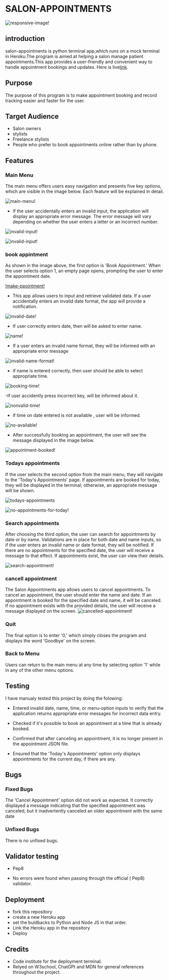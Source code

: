# **SALON-APPOINTMENTS**

![responsive-image!](/views/assets/images/responsive.png)

## introduction

salon-appointments is python terminal app,which runs on a mock terminal in Heroku.The program is aimed at helping a salon manage patient appointments.This app provides a user-friendly and convenient way to handle appointment bookings and updates.
Here is live[link](https://salon-appointments-6179b752c1c9.herokuapp.com/?fbclid=IwAR2x-9_64jEAfkuD--ZYmFj9lUsE7TI0OsEsGUH8_Jiw3SymieOm-HKvgko).

## Purpose

The purpose of this program is to make appointment booking and record tracking easier and faster for the user.

## Target Audience

- Salon owners
- stylists
- Freelance stylists
- People who prefer to book appointments online rather than by phone.

## Features

### Main Menu

The main menu offers users easy navigation and presents five key options, which are visible in the image below. Each feature will be explained in detail.

![main-menu!](/views/assets/images/main%20-menu.png)

- If the user accidentally enters an invalid input, the application will display an appropriate error message. The error message will vary depending on whether the user enters a letter or an incorrect number.

![invalid-input!](/views/assets/images/main-menu%20if%20enter%20invalid%20input.png)

![invalid-input!](/views/assets/images/main-menu-letters.png)

### book appintment

As shown in the image above, the first option is 'Book Appointment.' When the user selects option 1, an empty page opens, prompting the user to enter the appointment date.

[!make-ppointment!](/views/assets/images/booking-date.png)

- This app allows users to input and retrieve validated data. If a user accidentally enters an invalid date format, the app will provide a notification.

![invalid-date!](/views/assets/images/booking-nvalid-date.png)

- If user correctly enters date, then will be asked to enter name.

![name!](/views/assets/images/cancell-appointment-name.png)

- If a user enters an invalid name format, they will be informed with an appropriate error message

![invalid-name-format!](/views/assets/images/invalid-name.png)

- if name is entered correctly, then user should be able to select appropriate time.

![booking-time!](/views/assets/images/booking-select-time.png)

-If user accidently press incorrect key, will be informed about it.

![nonvalid-time!](/views/assets/images/booking-%20if-nonvalid-time.png)

- if time on  date entered is not available , user will be informed.

![no-available!](/views/assets/images/no-avability.png)

- After successfully booking an appointment, the user will see the message displayed in the image below.

![appointment-booked!](/views/assets/images/appointment%20booked.png)

### Todays appointments

If the user selects the second option from the main menu, they will navigate to the 'Today's Appointments' page. If appointments are booked for today, they will be displayed in the terminal; otherwise, an appropriate message will be shown.

![todays-appointments](/views/assets/images/todays-appointments.png)

![no-appointments-for-today!](/views/assets/images/today-no-appointments.png)

### Search appointments

After choosing the third option, the user can search for appointments by date or by name. Validations are in place for both date and name inputs, so if the user enters an invalid name or date format, they will be notified. If there are no appointments for the specified date, the user will receive a message to that effect. If appointments exist, the user can view their details.

![search-appointment!](/views/assets/images/search-appointment.png)

### cancell appointment

The Salon Appointments app allows users to cancel appointments. To cancel an appointment, the user should enter the name and date. If an appointment is booked for the specified date and name, it will be canceled. If no appointment exists with the provided details, the user will receive a message displayed on the screen.
![cancelled-appointment!](/views/assets/images/cancell-appointment%20.png)

### Quit

The final option is to enter '0,' which simply closes the program and displays the word 'Goodbye' on the screen.

### Back to Menu

Users can return to the main menu at any time by selecting option '1' while in any of the other menu options.

## Testing
I have manualy tested  this project by doing the folowing:

- Entered invalid date, name, time, or menu-option inputs to verify that the application returns appropriate error messages for incorrect data entry.

- Checked if it's possible to book an appointment at a time that is already booked.

- Confirmed that after canceling an appointment, it is no longer present in the appointment JSON file.

- Ensured that the 'Today's Appointments' option only displays appointments for the current day, if there are any.

## Bugs

### Fixed Bugs 

The 'Cancel Appointment' option did not work as expected. It correctly displayed a message indicating that the specified appointment was canceled, but it inadvertently canceled an older appointment with the same date

### Unfixed Bugs

There is no unfixed bugs.

## Validator testing
- Pep8

 - No errors were found when passing through the official ( Pep8) validator.

 ## Deployment
- fork this repository
- create a new Heroku app
- set the buldbacks to Python and Node JS in that order.
- Link the Heroku app in the repository
- Deploy

## Credits
- Code institute for the deployment terminal.
- Relyed on W3school, ChatGPt and MDN for general references throughout the project.



